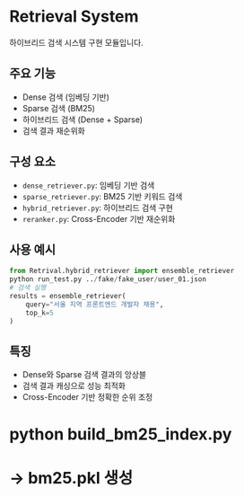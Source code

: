 # Retrieval System

하이브리드 검색 시스템 구현 모듈입니다.

## 주요 기능
- Dense 검색 (임베딩 기반)
- Sparse 검색 (BM25)
- 하이브리드 검색 (Dense + Sparse)
- 검색 결과 재순위화

## 구성 요소
- `dense_retriever.py`: 임베딩 기반 검색
- `sparse_retriever.py`: BM25 기반 키워드 검색
- `hybrid_retriever.py`: 하이브리드 검색 구현
- `reranker.py`: Cross-Encoder 기반 재순위화

## 사용 예시
```python
from Retrival.hybrid_retriever import ensemble_retriever
python run_test.py ../fake/fake_user/user_01.json
# 검색 실행
results = ensemble_retriever(
    query="서울 지역 프론트엔드 개발자 채용",
    top_k=5
)
```

## 특징
- Dense와 Sparse 검색 결과의 앙상블
- 검색 결과 캐싱으로 성능 최적화
- Cross-Encoder 기반 정확한 순위 조정 


# python build_bm25_index.py
# → bm25.pkl 생성